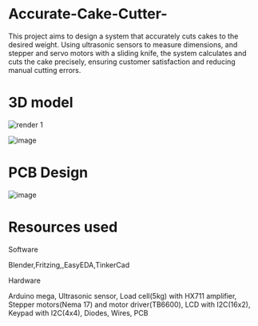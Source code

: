 # Accurate-Cake-Cutter-
This project aims to design a system that accurately cuts cakes to the desired weight. Using ultrasonic sensors to measure dimensions, and stepper and servo motors with a sliding knife, the system calculates and cuts the cake precisely, ensuring customer satisfaction and reducing manual cutting errors.

# 3D model

![render 1](https://github.com/ChamodaHerath/Accurate-Cake-Cutter-/assets/143281468/c32ad070-ce94-4533-9466-35c3b241b673)

 
![image](https://github.com/ChamodaHerath/Accurate-Cake-Cutter-/assets/143281468/56d02ad4-f284-4876-9027-adad1b237a3a)

# PCB Design
![image](https://github.com/ChamodaHerath/Accurate-Cake-Cutter-/assets/143281468/22397142-449f-4007-b226-a88f24102f57)

# Resources used
Software

Blender,Fritzing,,EasyEDA,TinkerCad

Hardware

Arduino mega, Ultrasonic sensor, Load cell(5kg) with HX711 amplifier, Stepper motors(Nema 17) and motor driver(TB6600), LCD with I2C(16x2), Keypad with I2C(4x4), Diodes, Wires, PCB



